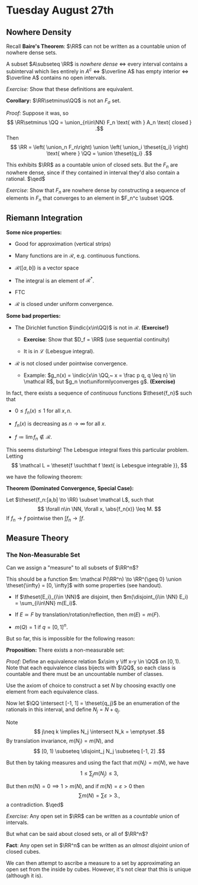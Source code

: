 # Tuesday August 27th

## Nowhere Density

Recall **Baire's Theorem**: 
$\RR$ can not be written as a countable union of nowhere dense sets. 

A subset $A\subseteq \RR$ is *nowhere dense* 
$\iff$  every interval contains a subinterval which lies entirely in $A^c$ 
$\iff$ $\overline A$ has empty interior
$\iff$ $\overline A$ contains no open intervals.

*Exercise:* 
Show that these definitions are equivalent.

**Corollary:** 
$\RR\setminus\QQ$ is not an $F_\sigma$ set. 


*Proof:*
Suppose it was, so 
$$
\RR\setminus \QQ = \union_{n\in\NN} F_n \text{ with } A_n \text{ closed }
.$$ 
Then 
$$
\RR = \left( \union_n F_n\right) \union \left( \union_i \theset{q_i} \right)
\text{ where } \QQ = \union \theset{q_i}
.$$

This exhibits $\RR$ as a countable union of closed sets. 
But the $F_n$ are nowhere dense, since if they contained in interval they'd also contain a rational.
$\qed$

*Exercise*: 
Show that $F_n$ are nowhere dense by constructing a sequence of elements in $F_n$ that converges to an element in $F_n^c \subset \QQ$.


## Riemann Integration

**Some nice properties:**

- Good for approximation (vertical strips)

- Many functions are in $\mathcal R$, e.g. continuous functions.

- $\mathcal{R} ([a, b])$ is a vector space

- The integral is an element of $\mathcal{R}^*$.

- FTC

- $\mathcal R$ is closed under uniform convergence.

**Some bad properties:**

- The Dirichlet function $\indic{x\in\QQ}$ is not in $\mathcal R$.
**(Exercise!)**

  - **Exercise**: Show that $D_f = \RR$ (use sequential continuity)

  - It is in $\mathcal L$ (Lebesgue integral).

- $\mathcal R$ is not closed under pointwise convergence.

  - Example: $g_n(x) = \indic{x\in \QQ,~ x = \frac p q, q \leq n} \in \mathcal R$, but $g_n \not\uniformlyconverges g$. 
  **(Exercise)**

In fact, there exists a sequence of *continuous* functions $\theset{f_n}$ such that

- $0 \leq f_n(x) \leq 1$ for all $x, n$.

- $f_n(x)$ is decreasing as $n\to\infty$ for all $x$.

- $f \coloneqq \lim f_n \not\in\mathcal R$.

This seems disturbing! The Lebesgue integral fixes this particular problem. Letting
$$
\mathcal L = \theset{f \suchthat f \text{ is Lebesgue integrable }},
$$

we have the following theorem:

**Theorem (Dominated Convergence, Special Case):**

Let $\theset{f_n:[a,b] \to \RR} \subset \mathcal L$, such that 
$$
\forall n\in \NN, \forall x, \abs{f_n(x)} \leq M.
$$
If $f_n \to f$ pointwise then $\int f_n \to \int f$.

## Measure Theory


### The Non-Measurable Set
Can we assign a "measure" to all subsets of $\RR^n$?

This should be a function $m: \mathcal P(\RR^n) \to \RR^{\geq 0} \union \theset{\infty} = [0, \infty]$ with some properties (see handout).

- If $\theset{E_i}_{i\in \NN}$ are disjoint, then $m(\disjoint_{i\in \NN} E_i) = \sum_{i\in\NN} m(E_i)$.

- If $E \simeq F$ by translation/rotation/reflection, then $m(E) = m(F)$.

- $m(Q) = 1$ if $q = [0, 1]^n$.

But so far, this is impossible for the following reason:

**Proposition:** 
There exists a non-measurable set:

*Proof:*
Define an equivalence relation $x\sim y \iff x-y \in \QQ$ on $[0, 1)$. Note that each equivalence class bijects with $\QQ$, so each class is countable and there must be an uncountable number of classes. 

Use the axiom of choice to construct a set $N$ by choosing exactly one element from each equivalence class.

Now let $\QQ \intersect [-1, 1] = \theset{q_j}$ be an enumeration of the rationals in this interval, and define $N_j = N + q_j$. 

Note 
$$
j\neq k \implies N_j \intersect N_k = \emptyset
.$$ 
By translation invariance, $m(N_j) = m(N)$, and 
$$
[0, 1) \subseteq \disjoint_j N_j \subseteq [-1, 2]
.$$ 

But then by taking measures and using the fact that $m(N_i) = m(N)$, we have
$$
1 \leq \sum_j m(N_j) \leq 3
,$$ 


But then $m(N) = 0 \implies 1 > m(N)$, and if $m(N) = \varepsilon> 0$ then 
$$
\sum m(N) = \sum \varepsilon > 3.
,$$
a contradiction.
$\qed$

*Exercise:*
Any open set in $\RR$ can be written as a *countable* union of intervals. 

But what can be said about closed sets, or all of $\RR^n$?

**Fact**: 
Any open set in $\RR^n$ can be written as an *almost disjoint* union of closed cubes.

We can then attempt to ascribe a measure to a set by approximating an open set from the inside by cubes.
However, it's not clear that this is unique (although it is).
